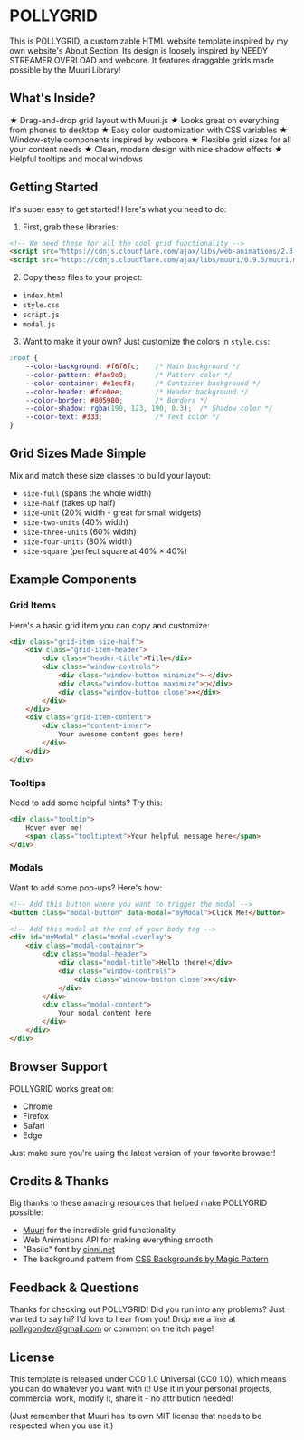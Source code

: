 # POLLYGRID

This is POLLYGRID, a customizable HTML website template inspired by my own website's About Section. Its design is loosely inspired by NEEDY STREAMER OVERLOAD and webcore. 
It features draggable grids made possible by the Muuri Library!

## What's Inside?

★ Drag-and-drop grid layout with Muuri.js
★ Looks great on everything from phones to desktop
★ Easy color customization with CSS variables
★ Window-style components inspired by webcore
★ Flexible grid sizes for all your content needs
★ Clean, modern design with nice shadow effects
★ Helpful tooltips and modal windows

## Getting Started

It's super easy to get started! Here's what you need to do:

1. First, grab these libraries:
```html
<!-- We need these for all the cool grid functionality -->
<script src="https://cdnjs.cloudflare.com/ajax/libs/web-animations/2.3.2/web-animations.min.js"></script>
<script src="https://cdnjs.cloudflare.com/ajax/libs/muuri/0.9.5/muuri.min.js"></script>
```

2. Copy these files to your project:
- `index.html`
- `style.css`
- `script.js`
- `modal.js`

3. Want to make it your own? Just customize the colors in `style.css`:
```css
:root {
    --color-background: #f6f6fc;    /* Main background */
    --color-pattern: #fae9e9;       /* Pattern color */
    --color-container: #e1ecf8;     /* Container background */
    --color-header: #fce0ee;        /* Header background */
    --color-border: #805980;        /* Borders */
    --color-shadow: rgba(190, 123, 190, 0.3);  /* Shadow color */
    --color-text: #333;             /* Text color */
}
```

## Grid Sizes Made Simple

Mix and match these size classes to build your layout:
- `size-full` (spans the whole width)
- `size-half` (takes up half)
- `size-unit` (20% width - great for small widgets)
- `size-two-units` (40% width)
- `size-three-units` (60% width)
- `size-four-units` (80% width)
- `size-square` (perfect square at 40% × 40%)

## Example Components

### Grid Items
Here's a basic grid item you can copy and customize:
```html
<div class="grid-item size-half">
    <div class="grid-item-header">
        <div class="header-title">Title</div>
        <div class="window-controls">
            <div class="window-button minimize">-</div>
            <div class="window-button maximize">□</div>
            <div class="window-button close">×</div>
        </div>
    </div>
    <div class="grid-item-content">
        <div class="content-inner">
            Your awesome content goes here!
        </div>
    </div>
</div>
```

### Tooltips
Need to add some helpful hints? Try this:
```html
<div class="tooltip">
    Hover over me!
    <span class="tooltiptext">Your helpful message here</span>
</div>
```

### Modals
Want to add some pop-ups? Here's how:
```html
<!-- Add this button where you want to trigger the modal -->
<button class="modal-button" data-modal="myModal">Click Me!</button>

<!-- Add this modal at the end of your body tag -->
<div id="myModal" class="modal-overlay">
    <div class="modal-container">
        <div class="modal-header">
            <div class="modal-title">Hello there!</div>
            <div class="window-controls">
                <div class="window-button close">×</div>
            </div>
        </div>
        <div class="modal-content">
            Your modal content here
        </div>
    </div>
</div>
```

## Browser Support

POLLYGRID works great on:
- Chrome
- Firefox
- Safari
- Edge

Just make sure you're using the latest version of your favorite browser!

## Credits & Thanks

Big thanks to these amazing resources that helped make POLLYGRID possible:
- [Muuri](https://muuri.dev/) for the incredible grid functionality
- Web Animations API for making everything smooth
- "Basiic" font by [cinni.net](https://cinni.net/font)
- The background pattern from [CSS Backgrounds by Magic Pattern](https://www.magicpattern.design/tools/css-backgrounds)

## Feedback & Questions

Thanks for checking out POLLYGRID! Did you run into any problems? Just wanted to say hi? I'd love to hear from you! Drop me a line at pollygondev@gmail.com or comment on the itch page!

## License

This template is released under CC0 1.0 Universal (CC0 1.0), which means you can do whatever you want with it! Use it in your personal projects, commercial work, modify it, share it - no attribution needed!

(Just remember that Muuri has its own MIT license that needs to be respected when you use it.)
